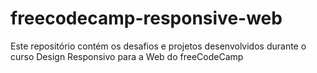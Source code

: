 # freecodecamp-responsive-web
Este repositório contém os desafios e projetos desenvolvidos durante o curso Design Responsivo para a Web do freeCodeCamp
